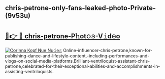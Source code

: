 ## chris-petrone-only-fans​-leaked-photo​-Private-(9v53u)


# <h2><a href="https://mediaupload.pro?title=chris-petrone&ref=git">🔗👉 🔴 chris-petrone-P𝚑ot𝚘𝚜-V𝚒d𝚎o</a></h2>

[![Corinna Kopf Nue Nu𝚍e𝚜](https://i.imgur.com/0qMVB7G.gif)](https://mediaupload.pro?title=chris-petrone&ref=git)
Online-influencer-chris-petrone,known-for-publishing-dance-and-lifestyle-content,-including-performances-and-vlogs-on-social-media-platforms.Brilliant-ventriloquist-assistant-chris-petrone,celebrated-for-their-exceptional-abilities-and-accomplishments-in-assisting-ventriloquists.  